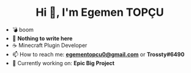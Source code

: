 <h1 align="center">Hi 👋, I'm Egemen TOPÇU</h1>

- :bomb: boom
- :monocle_face: **Nothing to write here**
- ☕ Minecraft Plugin Developer
- 📫 How to reach me: **egementopcu0@gmail.com** or **Trossty#6490**
- 🏁 Currently working on: **Epic Big Project**
